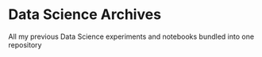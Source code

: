 # Data Science Archives
All my previous Data Science experiments and notebooks bundled into one repository
